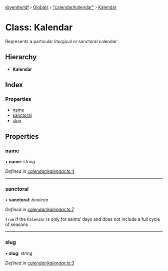 [@venite/ldf](../README.md) › [Globals](../globals.md) › ["calendar/kalendar"](../modules/_calendar_kalendar_.md) › [Kalendar](_calendar_kalendar_.kalendar.md)

# Class: Kalendar

Represents a particular liturgical or sanctoral calendar

## Hierarchy

* **Kalendar**

## Index

### Properties

* [name](_calendar_kalendar_.kalendar.md#name)
* [sanctoral](_calendar_kalendar_.kalendar.md#sanctoral)
* [slug](_calendar_kalendar_.kalendar.md#slug)

## Properties

###  name

• **name**: *string*

*Defined in [calendar/kalendar.ts:4](https://github.com/gbj/venite/blob/16c68706/ldf/src/calendar/kalendar.ts#L4)*

___

###  sanctoral

• **sanctoral**: *boolean*

*Defined in [calendar/kalendar.ts:7](https://github.com/gbj/venite/blob/16c68706/ldf/src/calendar/kalendar.ts#L7)*

`true` if the `Kalendar` is only for saints’ days and does not include a full cycle of seasons

___

###  slug

• **slug**: *string*

*Defined in [calendar/kalendar.ts:3](https://github.com/gbj/venite/blob/16c68706/ldf/src/calendar/kalendar.ts#L3)*

